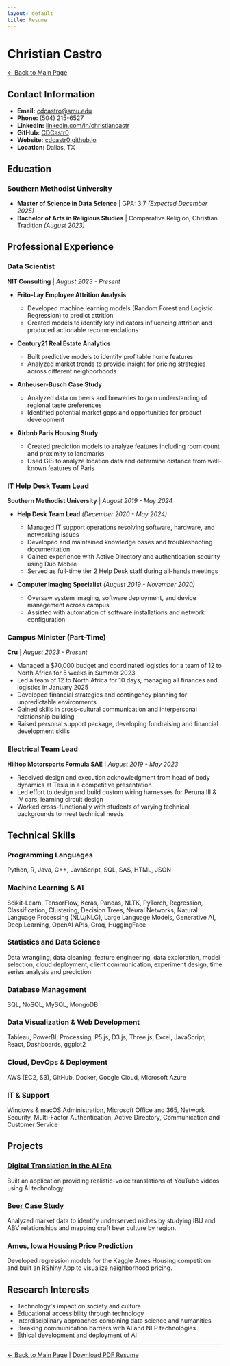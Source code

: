 ```yaml
---
layout: default
title: Resume
---
```


# Christian Castro

[← Back to Main Page](https://cdcastr0.github.io)

## Contact Information
- **Email:** [cdcastro@smu.edu](mailto:cdcastro@smu.edu)
- **Phone:** (504) 215-6527
- **LinkedIn:** [linkedin.com/in/christiancastr](https://www.linkedin.com/in/christiancastr/)
- **GitHub:** [CDCastr0](https://github.com/CDCastr0)
- **Website:** [cdcastr0.github.io](https://cdcastr0.github.io)
- **Location:** Dallas, TX

## Education

### Southern Methodist University
- **Master of Science in Data Science** | GPA: 3.7 _(Expected December 2025)_
- **Bachelor of Arts in Religious Studies** | Comparative Religion, Christian Tradition _(August 2023)_

## Professional Experience

### Data Scientist
**NIT Consulting** | _August 2023 - Present_

- **Frito-Lay Employee Attrition Analysis**
  - Developed machine learning models (Random Forest and Logistic Regression) to predict attrition
  - Created models to identify key indicators influencing attrition and produced actionable recommendations

- **Century21 Real Estate Analytics**
  - Built predictive models to identify profitable home features
  - Analyzed market trends to provide insight for pricing strategies across different neighborhoods

- **Anheuser-Busch Case Study**
  - Analyzed data on beers and breweries to gain understanding of regional taste preferences
  - Identified potential market gaps and opportunities for product development

- **Airbnb Paris Housing Study**
  - Created prediction models to analyze features including room count and proximity to landmarks
  - Used GIS to analyze location data and determine distance from well-known features of Paris

### IT Help Desk Team Lead
**Southern Methodist University** | _August 2019 - May 2024_

- **Help Desk Team Lead** _(December 2020 - May 2024)_
  - Managed IT support operations resolving software, hardware, and networking issues
  - Developed and maintained knowledge bases and troubleshooting documentation
  - Gained experience with Active Directory and authentication security using Duo Mobile
  - Served as full-time tier 2 Help Desk staff during all-hands meetings

- **Computer Imaging Specialist** _(August 2019 - November 2020)_
  - Oversaw system imaging, software deployment, and device management across campus
  - Assisted with automation of software installations and network configuration

### Campus Minister (Part-Time)
**Cru** | _August 2023 - Present_

- Managed a $70,000 budget and coordinated logistics for a team of 12 to North Africa for 5 weeks in Summer 2023
- Led a team of 12 to North Africa for 10 days, managing all finances and logistics in January 2025
- Developed financial strategies and contingency planning for unpredictable environments
- Gained skills in cross-cultural communication and interpersonal relationship building
- Raised personal support package, developing fundraising and financial development skills

### Electrical Team Lead
**Hilltop Motorsports Formula SAE** | _August 2019 - May 2023_

- Received design and execution acknowledgment from head of body dynamics at Tesla in a competitive presentation
- Led effort to design and build custom wiring harnesses for Peruna III & IV cars, learning circuit design
- Worked cross-functionally with students of varying technical backgrounds to meet technical needs

## Technical Skills

### Programming Languages
Python, R, Java, C++, JavaScript, SQL, SAS, HTML, JSON

### Machine Learning & AI
Scikit-Learn, TensorFlow, Keras, Pandas, NLTK, PyTorch, Regression, Classification, Clustering, Decision Trees, Neural Networks, Natural Language Processing (NLU/NLG), Large Language Models, Generative AI, Deep Learning, OpenAI APIs, Groq, HuggingFace

### Statistics and Data Science
Data wrangling, data cleaning, feature engineering, data exploration, model selection, cloud deployment, client communication, experiment design, time series analysis and prediction

### Database Management
SQL, NoSQL, MySQL, MongoDB

### Data Visualization & Web Development
Tableau, PowerBI, Processing, P5.js, D3.js, Three.js, Excel, JavaScript, React, Dashboards, ggplot2

### Cloud, DevOps & Deployment
AWS (EC2, S3), GitHub, Docker, Google Cloud, Microsoft Azure

### IT & Support
Windows & macOS Administration, Microsoft Office and 365, Network Security, Multi-Factor Authentication, Active Directory, Communication and Customer Service

## Projects

### [Digital Translation in the AI Era](https://cdcastr0.github.io/projects/Digital_Translation)
Built an application providing realistic-voice translations of YouTube videos using AI technology.

### [Beer Case Study](https://cdcastr0.github.io/projects/Beers_Case_Study)
Analyzed market data to identify underserved niches by studying IBU and ABV relationships and mapping craft beer culture by region.

### [Ames, Iowa Housing Price Prediction](https://cdcastr0.github.io/projects/Ames_Housing_Price_Prediction)
Developed regression models for the Kaggle Ames Housing competition and built an RShiny App to visualize neighborhood pricing.

## Research Interests
- Technology's impact on society and culture
- Educational accessibility through technology
- Interdisciplinary approaches combining data science and humanities
- Breaking communication barriers with AI and NLP technologies
- Ethical development and deployment of AI

---

[← Back to Main Page](https://cdcastr0.github.io) | [Download PDF Resume](https://cdcastr0.github.io/assets/files/Christian.Castro.pdf) 